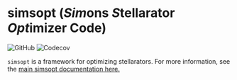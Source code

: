 # simsopt (*Sim*ons *S*tellarator *Opt*imizer Code)

![GitHub](https://img.shields.io/github/license/hiddensymmetries/simsopt)
![Codecov](https://img.shields.io/codecov/c/github/hiddensymmetries/simsopt)

`simsopt` is a framework for optimizing stellarators.
For more information, see the [main simsopt documentation here.](https://simsopt.readthedocs.io)

